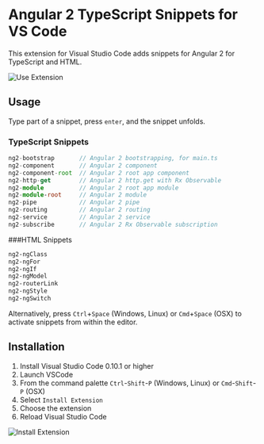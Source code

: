 # Angular 2 TypeScript Snippets for VS Code

This extension for Visual Studio Code adds snippets for Angular 2 for TypeScript and HTML.

![Use Extension](https://github.com/johnpapa/vscode-angular2-snippets/raw/master/images/use-extension.gif)

## Usage
Type part of a snippet, press `enter`, and the snippet unfolds.

### TypeScript Snippets
```typescript
ng2-bootstrap       // Angular 2 bootstrapping, for main.ts
ng2-component       // Angular 2 component
ng2-component-root  // Angular 2 root app component
ng2-http-get        // Angular 2 http.get with Rx Observable
ng2-module          // Angular 2 root app module
ng2-module-root     // Angular 2 module
ng2-pipe            // Angular 2 pipe
ng2-routing         // Angular 2 routing
ng2-service         // Angular 2 service
ng2-subscribe       // Angular 2 Rx Observable subscription
```

###HTML Snippets
```html
ng2-ngClass
ng2-ngFor
ng2-ngIf
ng2-ngModel
ng2-routerLink
ng2-ngStyle
ng2-ngSwitch
```

Alternatively, press `Ctrl`+`Space` (Windows, Linux) or `Cmd`+`Space` (OSX) to activate snippets from within the editor.

## Installation

1. Install Visual Studio Code 0.10.1 or higher
2. Launch VSCode
3. From the command palette `Ctrl`-`Shift`-`P` (Windows, Linux) or `Cmd`-`Shift`-`P` (OSX)
4. Select `Install Extension`
5. Choose the extension
6. Reload Visual Studio Code

![Install Extension](https://github.com/johnpapa/vscode-angular2-snippets/raw/master/images/install-extension.gif)
